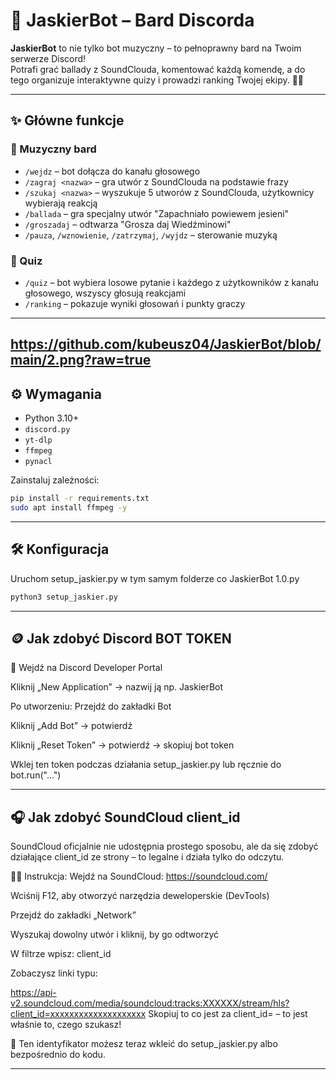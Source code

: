 # 🎸 JaskierBot – Bard Discorda

**JaskierBot** to nie tylko bot muzyczny – to pełnoprawny bard na Twoim serwerze Discord!  
Potrafi grać ballady z SoundClouda, komentować każdą komendę, a do tego organizuje interaktywne quizy i prowadzi ranking Twojej ekipy. 🎤🎶

---

## ✨ Główne funkcje

### 🎵 Muzyczny bard
- `/wejdz` – bot dołącza do kanału głosowego
- `/zagraj <nazwa>` – gra utwór z SoundClouda na podstawie frazy
- `/szukaj <nazwa>` – wyszukuje 5 utworów z SoundClouda, użytkownicy wybierają reakcją
- `/ballada` – gra specjalny utwór "Zapachniało powiewem jesieni"
- `/groszadaj` – odtwarza "Grosza daj Wiedźminowi"
- `/pauza`, `/wznowienie`, `/zatrzymaj`, `/wyjdz` – sterowanie muzyką

### 🧠 Quiz
- `/quiz` – bot wybiera losowe pytanie i każdego z użytkowników z kanału głosowego, wszyscy głosują reakcjami
- `/ranking` – pokazuje wyniki głosowań i punkty graczy

---
https://github.com/kubeusz04/JaskierBot/blob/main/2.png?raw=true
---

## ⚙️ Wymagania

- Python 3.10+
- `discord.py`
- `yt-dlp`
- `ffmpeg`
- `pynacl`

Zainstaluj zależności:
```bash
pip install -r requirements.txt
sudo apt install ffmpeg -y
```

---

## 🛠️ Konfiguracja

Uruchom setup_jaskier.py w tym samym folderze co JaskierBot 1.0.py
```bash
python3 setup_jaskier.py
```
---
## 🪙 Jak zdobyć Discord BOT TOKEN

🔐 Wejdź na Discord Developer Portal

Kliknij „New Application” → nazwij ją np. JaskierBot

Po utworzeniu:
Przejdź do zakładki Bot

Kliknij „Add Bot” → potwierdź

Kliknij „Reset Token” → potwierdź → skopiuj bot token

Wklej ten token podczas działania setup_jaskier.py lub ręcznie do bot.run("...")

---

## 🎧 Jak zdobyć SoundCloud client_id
SoundCloud oficjalnie nie udostępnia prostego sposobu, ale da się zdobyć działające client_id ze strony – to legalne i działa tylko do odczytu.

🧙‍♂️ Instrukcja:
Wejdź na SoundCloud: https://soundcloud.com/

Wciśnij F12, aby otworzyć narzędzia deweloperskie (DevTools)

Przejdź do zakładki „Network”

Wyszukaj dowolny utwór i kliknij, by go odtworzyć

W filtrze wpisz: client_id

Zobaczysz linki typu:

https://api-v2.soundcloud.com/media/soundcloud:tracks:XXXXXX/stream/hls?client_id=xxxxxxxxxxxxxxxxxxxx
Skopiuj to co jest za client_id= – to jest właśnie to, czego szukasz!

🔁 Ten identyfikator możesz teraz wkleić do setup_jaskier.py albo bezpośrednio do kodu.

---

